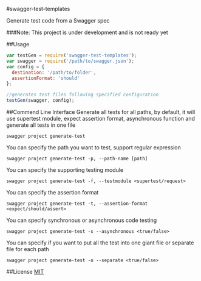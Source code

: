 #swagger-test-templates

Generate test code from a Swagger spec

###Note: This project is under development and is not ready yet

##Usage

```javascript
var testGen = require('swagger-test-templates');
var swagger = require('/path/to/swagger.json');
var config = {
  destination: '/path/to/folder',
  assertionFormat: 'should'
};

//generates test files following specified configuration
testGen(swagger, config);
```

##Commend Line Interface
Generate all tests for all paths, by default, it will use supertest module, expect assertion format, asynchronous function and generate all tests in one file
```shell
swagger project generate-test
```
You can specify the path you want to test, support regular expression
```shell
swagger project generate-test -p, --path-name [path]
```
You can specify the supporting testing module
```shell
swagger project generate-test -f, --testmodule <supertest/request>
```
You can specify the assertion format
```shell
swagger project generate-test -t, --assertion-format <expect/should/assert>
```
You can specify synchronous or asynchronous code testing
```shell
swagger project generate-test -s --asynchronous <true/false>
```
You can specify if you want to put all the test into one giant file or separate file for each path
```shell
swagger project generate-test -o --separate <true/false>
```

##License
[MIT](/LICENSE)